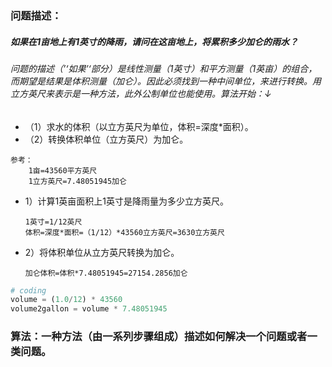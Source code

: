 ### 问题描述：

##### 如果在1亩地上有1英寸的降雨，请问在这亩地上，将累积多少加仑的雨水？

###### 问题的描述（’‘如果’‘部分）是线性测量（1英寸）和平方测量（1英亩）的组合，而期望是结果是体积测量（加仑）。因此必须找到一种中间单位，来进行转换。用立方英尺来表示是一种方法，此外公制单位也能使用。算法开始：↓

+ （1）求水的体积（以立方英尺为单位，体积=深度*面积）。
+ （2）转换体积单位（立方英尺）为加仑。


```shell
参考：	
    1亩=43560平方英尺
    1立方英尺=7.48051945加仑
```

-   1）计算1英亩面积上1英寸是降雨量为多少立方英尺。

    ```shell
    1英寸=1/12英尺
    体积=深度*面积=（1/12）*43560立方英尺=3630立方英尺
    ```


-   2）将体积单位从立方英尺转换为加仑。
    ```shell
    加仑体积=体积*7.48051945=27154.2856加仑
    ```


```python
# coding
volume = (1.0/12) * 43560
volume2gallon = volume * 7.48051945
```







### 算法：一种方法（由一系列步骤组成）描述如何解决一个问题或者一类问题。

